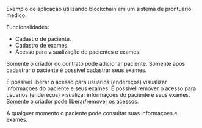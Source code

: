 Exemplo de aplicação utilizando blockchain em um sistema de prontuario medico.

Funcionalidades:
- Cadastro de paciente.
- Cadastro de exames.
- Acesso para visualização de pacientes e exames.


Somente o criador do contrato pode adicionar paciente.
Somente apos cadastrar o paciente é possivel cadastrar seus exames.

É possivel liberar o acesso para usuarios (endereços) visualizar informaçoes do paciente e seus exames.
É possivel remover o acesso para usuarios (endereços) visualizar informaçoes do paciente e seus exames.
Somente o criador pode liberar/remover os acessos.

A qualquer momento o paciente pode consultar suas informaçoes e exames.